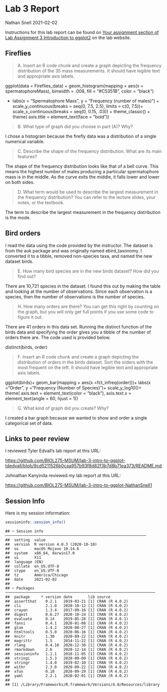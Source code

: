 Lab 3 Report
================
Nathan Snell
2021-02-02

Instructions for this lab report can be found on [Your assignment
section of Lab Assignment 3 Introduction to
ggplot2](https://biol275-msum.github.io/introduction-to-ggplot2.html#your-assignment)
on the lab website.

## Fireflies

> A. Insert an R code chunk and create a graph depicting the frequency
> distribution of the 35 mass measurements. It should have legible text
> and appropriate axis labels.

ggplot(data = Fireflies\_data) + geom\_histogram(mapping = aes(x =
spermatophoreMass), binwidth = .008, fill = “\#C5351B”, color = “black”)
+ labs(x = “Spermatophore Mass”, y = “Frequency (number of males)”) +
scale\_y\_continuous(breaks = seq(0, 7.5, 2.5), limits = c(0, 7.5))+
scale\_x\_continuous(breaks = seq(0, 0.15, .03)) + theme\_classic() +
theme( axis.title = element\_text(face = “bold”))

> B. What type of graph did you choose in part (A)? Why?

I chose a histogram because the firefly data was a distribution of a
single numerical variable.

> C. Describe the shape of the frequency distribution. What are its main
> features?

The shape of the frequency distribution looks like that of a bell curve.
This means the highest number of males producing a particular
spermatophore mass is in the middle. As the curve exits the middle, it
falls lower and lower on both sides.

> D. What term would be used to describe the largest measurement in the
> frequency distribution? You can refer to the lecture slides, your
> notes, or the textbook.

The term to describe the largest measurement in the frequency
distribution is the mode.

## Bird orders

I read the data using the code provided by the instructor. The dataset
is from the auk package and was originally named ebird\_taxonomy. I
converted it to a tibble, removed non-species taxa, and named the new
dataset birds.

> E. How many bird species are in the new birds dataset? How did you
> find out?

There are 10,721 species in the dataset. I found this out by making the
table and looking at the number of observations. Since each observation
is a species, then the number of observations is the number of species.

> H. How many orders are there? You can get this right by counting on
> the graph, but you will only get full points if you use some code to
> figure it out.

There are 41 orders in this data set. Running the distinct function of
the birds data and specifying the order gives you a tibble of the number
of orders there are. The code used is provided below.

distinct(birds, order)

> F. Insert an R code chunk and create a graph depicting the
> distribution of orders in the birds dataset. Sort the orders with the
> most frequent on the left. It should have legible text and appropriate
> axis labels.

ggplot(birds)+ geom\_bar(mapping = aes(x =fct\_infreq(order)))+ labs(x
=“Order”, y =“Frequency (Number of Species)”)+ scale\_y\_log10()+  
theme( axis.text = element\_text(color = “black”), axis.text.x =
element\_text(angle = 60, hjust = 1))

> G. What kind of graph did you create? Why?

I created a bar graph because we wanted to show and order a single
categorical set of data.

## Links to peer review

I reviewed Tyler Edvall’s lab report at this URL:

<https://github.com/BIOL275-MSUM/lab-3-intro-to-ggplot-tdedvall/blob/9cd5211526b0caa957b93f8d82f3b7d8b71ea373/README.md>

Johnathan Kanyinda reviewed my lab report at this URL:

<https://github.com/BIOL275-MSUM/lab-3-intro-to-ggplot-NathanSnell1>

## Session Info

Here is my session information:

``` r
sessioninfo::session_info()
```

    ## ─ Session info ───────────────────────────────────────────────────────────────
    ##  setting  value                       
    ##  version  R version 4.0.3 (2020-10-10)
    ##  os       macOS Mojave 10.14.6        
    ##  system   x86_64, darwin17.0          
    ##  ui       X11                         
    ##  language (EN)                        
    ##  collate  en_US.UTF-8                 
    ##  ctype    en_US.UTF-8                 
    ##  tz       America/Chicago             
    ##  date     2021-02-02                  
    ## 
    ## ─ Packages ───────────────────────────────────────────────────────────────────
    ##  package     * version date       lib source        
    ##  assertthat    0.2.1   2019-03-21 [1] CRAN (R 4.0.2)
    ##  cli           2.1.0   2020-10-12 [1] CRAN (R 4.0.2)
    ##  crayon        1.3.4   2017-09-16 [1] CRAN (R 4.0.2)
    ##  digest        0.6.27  2020-10-24 [1] CRAN (R 4.0.2)
    ##  evaluate      0.14    2019-05-28 [1] CRAN (R 4.0.1)
    ##  fansi         0.4.1   2020-01-08 [1] CRAN (R 4.0.2)
    ##  glue          1.4.2   2020-08-27 [1] CRAN (R 4.0.2)
    ##  htmltools     0.5.0   2020-06-16 [1] CRAN (R 4.0.2)
    ##  knitr         1.30    2020-09-22 [1] CRAN (R 4.0.2)
    ##  magrittr      1.5     2014-11-22 [1] CRAN (R 4.0.2)
    ##  rlang         0.4.10  2020-12-30 [1] CRAN (R 4.0.2)
    ##  rmarkdown     2.6     2020-12-14 [1] CRAN (R 4.0.2)
    ##  sessioninfo   1.1.1   2018-11-05 [1] CRAN (R 4.0.2)
    ##  stringi       1.5.3   2020-09-09 [1] CRAN (R 4.0.2)
    ##  stringr       1.4.0   2019-02-10 [1] CRAN (R 4.0.2)
    ##  withr         2.3.0   2020-09-22 [1] CRAN (R 4.0.2)
    ##  xfun          0.18    2020-09-29 [1] CRAN (R 4.0.2)
    ##  yaml          2.2.1   2020-02-01 [1] CRAN (R 4.0.2)
    ## 
    ## [1] /Library/Frameworks/R.framework/Versions/4.0/Resources/library
